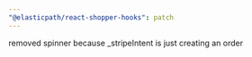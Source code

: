 ```yaml
---
"@elasticpath/react-shopper-hooks": patch
---
```


removed spinner because \_stripeIntent is just creating an order
